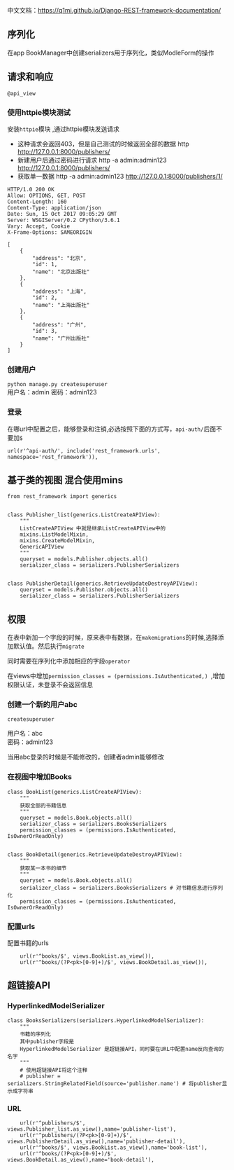 
中文文档：https://q1mi.github.io/Django-REST-framework-documentation/

## 序列化

在app BookManager中创建serializers用于序列化，类似ModleForm的操作

## 请求和响应

`@api_view`

### 使用httpie模块测试

安装`httpie`模块 ,通过httpie模块发送请求  
- 这种请求会返回403，但是自己测试的时候返回全部的数据 http http://127.0.0.1:8000/publishers/
- 新建用户后通过密码进行请求 http -a admin:admin123  http://127.0.0.1:8000/publishers/
- 获取单一数据 http -a admin:admin123  http://127.0.0.1:8000/publishers/1/


```cython
HTTP/1.0 200 OK
Allow: OPTIONS, GET, POST
Content-Length: 160
Content-Type: application/json
Date: Sun, 15 Oct 2017 09:05:29 GMT
Server: WSGIServer/0.2 CPython/3.6.1
Vary: Accept, Cookie
X-Frame-Options: SAMEORIGIN

[
    {
        "address": "北京",
        "id": 1,
        "name": "北京出版社"
    },
    {
        "address": "上海",
        "id": 2,
        "name": "上海出版社"
    },
    {
        "address": "广州",
        "id": 3,
        "name": "广州出版社"
    }
]

```


### 创建用户

`python manage.py createsuperuser`   
用户名：admin
密码：admin123

### 登录

在哪url中配置之后，能够登录和注销,必选按照下面的方式写，`api-auth/`后面不要加`$`

`url(r'^api-auth/', include('rest_framework.urls', namespace='rest_framework')),`

## 基于类的视图 混合使用mins

```cython
from rest_framework import generics


class Publisher_list(generics.ListCreateAPIView):
    """
    ListCreateAPIView 中就是继承ListCreateAPIView中的
    mixins.ListModelMixin,
    mixins.CreateModelMixin,
    GenericAPIView
    """
    queryset = models.Publisher.objects.all()
    serializer_class = serializers.PublisherSerializers


class PublisherDetail(generics.RetrieveUpdateDestroyAPIView):
    queryset = models.Publisher.objects.all()
    serializer_class = serializers.PublisherSerializers
```

## 权限

在表中新加一个字段的时候，原来表中有数据，在`makemigrations`的时候,选择添加默认值。然后执行`migrate`

同时需要在序列化中添加相应的字段`operator`

在views中增加`permission_classes = (permissions.IsAuthenticated,) `,增加权限认证，未登录不会返回信息

### 创建一个新的用户abc

`createsuperuser` 

用户名：abc   
密码：admin123

当用abc登录的时候是不能修改的，创建者admin能够修改

### 在视图中增加Books

```cython
class BookList(generics.ListCreateAPIView):
    """
    获取全部的书籍信息
    """
    queryset = models.Book.objects.all()
    serializer_class = serializers.BooksSerializers
    permission_classes = (permissions.IsAuthenticated, IsOwnerOrReadOnly)


class BookDetail(generics.RetrieveUpdateDestroyAPIView):
    """
    获取某一本书的细节
    """
    queryset = models.Book.objects.all()
    serializer_class = serializers.BooksSerializers # 对书籍信息进行序列化
    permission_classes = (permissions.IsAuthenticated, IsOwnerOrReadOnly)

```

### 配置urls

配置书籍的urls
```cython
    url(r'^books/$', views.BookList.as_view()),
    url(r'^books/(?P<pk>[0-9]+)/$', views.BookDetail.as_view()),
```

## 超链接API


### HyperlinkedModelSerializer

```cython
class BooksSerializers(serializers.HyperlinkedModelSerializer):
    """
    书籍的序列化
    其中publisher字段是
    HyperlinkedModelSerializer 是超链接API，同时要在URL中配置name反向查询的名字
    """
    # 使用超链接API将这个注释
    # publisher = serializers.StringRelatedField(source='publisher.name') # 将publisher显示成字符串 
```

### URL 

```cython
    url(r'^publishers/$', views.Publisher_list.as_view(),name='publisher-list'),
    url(r'^publishers/(?P<pk>[0-9]+)/$', views.PublisherDetail.as_view(),name='publisher-detail'),
    url(r'^books/$', views.BookList.as_view(),name='book-list'),
    url(r'^books/(?P<pk>[0-9]+)/$', views.BookDetail.as_view(),name='book-detail'),
```


